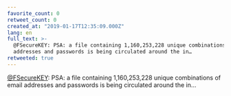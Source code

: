 ```yaml
---
favorite_count: 0
retweet_count: 0
created_at: "2019-01-17T12:35:09.000Z"
lang: en
full_text: >-
  @FSecureKEY: PSA: a file containing 1,160,253,228 unique combinations of email
  addresses and passwords is being circulated around the in…
retweeted: true
---
```


[@FSecureKEY](https://twitter.com/FSecureKEY): PSA: a file containing
1,160,253,228 unique combinations of email addresses and passwords is being
circulated around the in…
